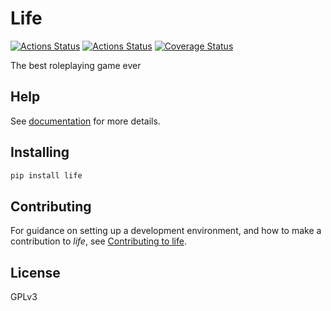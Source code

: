 # Life

[![Actions Status](https://github.com/lyz-code/life/workflows/Tests/badge.svg)](https://github.com/lyz-code/life/actions)
[![Actions Status](https://github.com/lyz-code/life/workflows/Build/badge.svg)](https://github.com/lyz-code/life/actions)
[![Coverage Status](https://coveralls.io/repos/github/lyz-code/life/badge.svg?branch=master)](https://coveralls.io/github/lyz-code/life?branch=master)

The best roleplaying game ever

## Help

See [documentation](https://lyz-code.github.io/life) for more details.

## Installing

```bash
pip install life
```

## Contributing

For guidance on setting up a development environment, and how to make
a contribution to *life*, see [Contributing to
life](https://lyz-code.github.io/life/contributing).

## License

GPLv3
